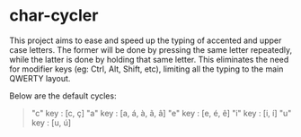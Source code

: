 # char-cycler

This project aims to ease and speed up the typing of accented and upper case letters. The former will be done by pressing the same letter repeatedly, while the latter is done by holding that same letter. This eliminates the need for modifier keys (eg: Ctrl, Alt, Shift, etc), limiting all the typing to the main QWERTY layout.

Below are the default cycles:

> "c" key : [c, ç]
  "a" key : [a, á, à, ã, â]
  "e" key : [e, é, ê]
  "i" key : [i, í]
  "u" key : [u, ú]